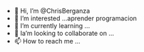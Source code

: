 - 👋 Hi, I’m @ChrisBerganza
- 👀 I’m interested  ...aprender programacion 
- 🌱 I’m currently learning ...
- 💞️ Ia’m looking to collaborate on ...
- 📫 How to reach me ...

<!---
ChrisBerganza/ChrisBerganza is a ✨ special ✨ repository because its `README.md` (this file) appears on your GitHub profile.
You can click the Preview link to take a look at your changes.
--->
